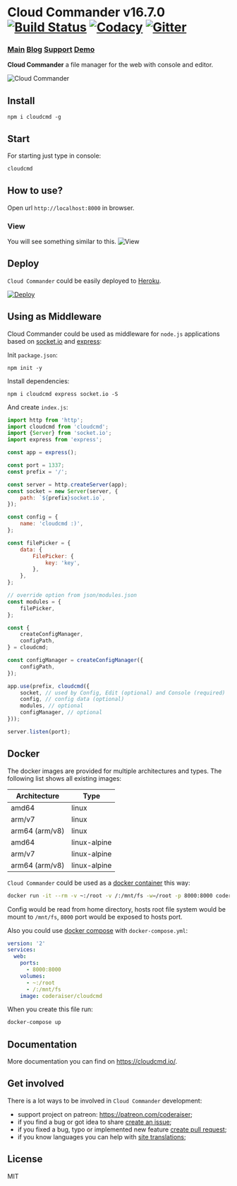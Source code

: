# Cloud Commander v16.7.0 [![Build Status][BuildStatusIMGURL]][BuildStatusURL] [![Codacy][CodacyIMG]][CodacyURL] [![Gitter][GitterIMGURL]][GitterURL]

### [Main][MainURL] [Blog][BlogURL] [Support][SupportURL] [Demo][DemoURL]

[MainURL]: https://cloudcmd.io "Main"
[BlogURL]: https://blog.cloudcmd.io "Blog"
[SupportURL]: https://patreon.com/coderaiser "Patreon"
[DemoURL]: https://cloudcmd.onrender.com/
[NPM_INFO_IMG]: https://nodei.co/npm/cloudcmd.png
[BuildStatusURL]: https://travis-ci.org/coderaiser/cloudcmd "Build Status"
[BuildStatusIMGURL]: https://img.shields.io/travis/coderaiser/cloudcmd.svg?style=flat-squere&longCache=true
[BuildAppveyorURL]: https://ci.appveyor.com/project/coderaiser/cloudcmd
[BuildAppveyorIMGURL]: https://ci.appveyor.com/api/projects/status/tse6sc8dxrqxqehi?svg=true
[CodacyURL]: https://www.codacy.com/app/coderaiser/cloudcmd
[CodacyIMG]: https://api.codacy.com/project/badge/Grade/ddda78be780549ce8754f8d47a8c0e36
[GitterURL]: https://gitter.im/cloudcmd/hello
[GitterIMGURL]: https://img.shields.io/gitter/room/coderaiser/cloudcmd.js.svg
[DeployURL]: https://heroku.com/deploy?template=https://github.com/coderaiser/cloudcmd "Deploy"
[DeployIMG]: https://www.herokucdn.com/deploy/button.png

**Cloud Commander** a file manager for the web with console and editor.

![Cloud Commander](https://cloudcmd.io/img/logo/cloudcmd.png "Cloud Commander")

## Install

```
npm i cloudcmd -g
```

## Start

For starting just type in console:

```sh
cloudcmd
```

## How to use?

Open url `http://localhost:8000` in browser.

### View

You will see something similar to this.
![View](https://cloudcmd.io/img/screen/view.png "View")

## Deploy

`Cloud Commander` could be easily deployed to [Heroku][DeployURL].

[![Deploy][DeployIMG]][DeployURL]

## Using as Middleware

Cloud Commander could be used as middleware for `node.js` applications based on [socket.io](http://socket.io "Socket.IO") and [express](http://expressjs.com "Express"):

Init `package.json`:

```
npm init -y
```

Install dependencies:

```
npm i cloudcmd express socket.io -S
```

And create `index.js`:

```js
import http from 'http';
import cloudcmd from 'cloudcmd';
import {Server} from 'socket.io';
import express from 'express';

const app = express();

const port = 1337;
const prefix = '/';

const server = http.createServer(app);
const socket = new Server(server, {
    path: `${prefix}socket.io`,
});

const config = {
    name: 'cloudcmd :)',
};

const filePicker = {
    data: {
        FilePicker: {
            key: 'key',
        },
    },
};

// override option from json/modules.json
const modules = {
    filePicker,
};

const {
    createConfigManager,
    configPath,
} = cloudcmd;

const configManager = createConfigManager({
    configPath,
});

app.use(prefix, cloudcmd({
    socket, // used by Config, Edit (optional) and Console (required)
    config, // config data (optional)
    modules, // optional
    configManager, // optional
}));

server.listen(port);
```

## Docker

The docker images are provided for multiple architectures and types. The following list shows all existing images:

| Architecture   | Type         |
|----------------|--------------|
| amd64          | linux        |
| arm/v7         | linux        |
| arm64 (arm/v8) | linux        |
| amd64          | linux-alpine |
| arm/v7         | linux-alpine |
| arm64 (arm/v8) | linux-alpine |

`Cloud Commander` could be used as a [docker container](https://hub.docker.com/r/coderaiser/cloudcmd/ "Docker container") this way:

```sh
docker run -it --rm -v ~:/root -v /:/mnt/fs -w=/root -p 8000:8000 coderaiser/cloudcmd
```

Config would be read from home directory, hosts root file system would be mount to `/mnt/fs`,
`8000` port would be exposed to hosts port.

Also you could use [docker compose](https://docs.docker.com/compose/ "Docker Compose") with `docker-compose.yml`:

```yml
version: '2'
services:
  web:
    ports:
      - 8000:8000
    volumes:
      - ~:/root
      - /:/mnt/fs
    image: coderaiser/cloudcmd
```

When you create this file run:

```sh
docker-compose up
```

## Documentation

More documentation you can find on https://cloudcmd.io/.

## Get involved

There is a lot ways to be involved in `Cloud Commander` development:

- support project on patreon: https://patreon.com/coderaiser;
- if you find a bug or got idea to share [create an issue](https://github.com/coderaiser/cloudcmd/issues/new "Create issue");
- if you fixed a bug, typo or implemented new feature [create pull request](https://github.com/coderaiser/cloudcmd/compare "Create pull request");
- if you know languages you can help with [site translations](https://github.com/coderaiser/cloudcmd/wiki "Cloud Commander community wiki");

## License

MIT
